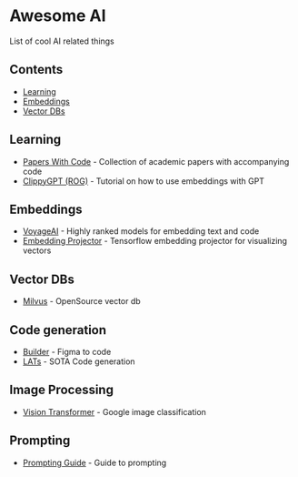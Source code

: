 # Awesome AI
List of cool AI related things

## Contents

- [Learning](#learning)
- [Embeddings](#embeddings)
- [Vector DBs](#vector-dbs)

## Learning
- [Papers With Code](https://paperswithcode.com/) - Collection of academic papers with accompanying code
- [ClippyGPT (ROG)](https://www.youtube.com/watch?v=Yhtjd7yGGGA) - Tutorial on how to use embeddings with GPT

## Embeddings
- [VoyageAI](https://www.voyageai.com/) - Highly ranked models for embedding text and code
- [Embedding Projector](https://projector.tensorflow.org/) - Tensorflow embedding projector for visualizing vectors

## Vector DBs
- [Milvus](https://milvus.io/) - OpenSource vector db

## Code generation
- [Builder](https://www.builder.io/) - Figma to code
- [LATs](https://andyz245.github.io/LanguageAgentTreeSearch/) - SOTA Code generation

## Image Processing
- [Vision Transformer](https://github.com/google-research/vision_transformer) - Google image classification

## Prompting
- [Prompting Guide](https://www.promptingguide.ai/) - Guide to prompting
